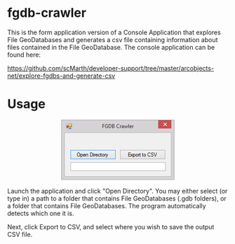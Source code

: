 # fgdb-crawler

This is the form application version of a Console Application that explores File GeoDatabases and generates a csv file containing information about files contained in the File GeoDatabase. The console application can be found here:

https://github.com/scMarth/developer-support/tree/master/arcobjects-net/explore-fgdbs-and-generate-csv

# Usage

<p align="center">
  <img src="https://raw.githubusercontent.com/scMarth/fgdb-crawler/master/screenshots/fgdb-ss.png">
</p>

Launch the application and click "Open Directory". You may either select (or type in) a path to a folder that contains File GeoDatabases (.gdb folders), or a folder that contains File GeoDatabases. The program automatically detects which one it is.

Next, click Export to CSV, and select where you wish to save the output CSV file.

